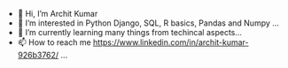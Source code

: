 - 👋 Hi, I’m Archit Kumar
- 👀 I’m interested in Python Django, SQL, R basics, Pandas and Numpy ...
- 🌱 I’m currently learning many things from techincal aspects...
- 📫 How to reach me https://www.linkedin.com/in/archit-kumar-926b3762/   ...

<!---
archit1666/archit1666 is a ✨ special ✨ repository because its `README.md` (this file) appears on your GitHub profile.
You can click the Preview link to take a look at your changes.
--->
